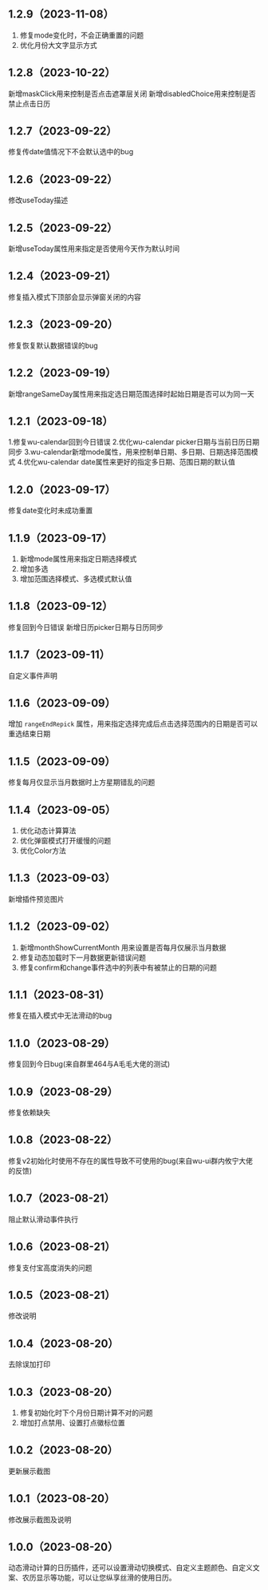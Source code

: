 ## 1.2.9（2023-11-08）
1. 修复mode变化时，不会正确重置的问题
2. 优化月份大文字显示方式
## 1.2.8（2023-10-22）
新增maskClick用来控制是否点击遮罩层关闭
新增disabledChoice用来控制是否禁止点击日历
## 1.2.7（2023-09-22）
修复传date值情况下不会默认选中的bug
## 1.2.6（2023-09-22）
修改useToday描述
## 1.2.5（2023-09-22）
新增useToday属性用来指定是否使用今天作为默认时间
## 1.2.4（2023-09-21）
修复插入模式下顶部会显示弹窗关闭的内容
## 1.2.3（2023-09-20）
修复恢复默认数据错误的bug
## 1.2.2（2023-09-19）
新增rangeSameDay属性用来指定选日期范围选择时起始日期是否可以为同一天
## 1.2.1（2023-09-18）
1.修复wu-calendar回到今日错误
2.优化wu-calendar picker日期与当前日历日期同步
3.wu-calendar新增mode属性，用来控制单日期、多日期、日期选择范围模式
4.优化wu-calendar date属性来更好的指定多日期、范围日期的默认值
## 1.2.0（2023-09-17）
修复date变化时未成功重置
## 1.1.9（2023-09-17）
1. 新增mode属性用来指定日期选择模式
2. 增加多选
3. 增加范围选择模式、多选模式默认值
## 1.1.8（2023-09-12）
修复回到今日错误
新增日历picker日期与日历同步
## 1.1.7（2023-09-11）
自定义事件声明
## 1.1.6（2023-09-09）
增加 `rangeEndRepick` 属性，用来指定选择完成后点击选择范围内的日期是否可以重选结束日期
## 1.1.5（2023-09-09）
修复每月仅显示当月数据时上方星期错乱的问题
## 1.1.4（2023-09-05）
1. 优化动态计算算法
2. 优化弹窗模式打开缓慢的问题
3. 优化Color方法
## 1.1.3（2023-09-03）
新增插件预览图片
## 1.1.2（2023-09-02）
1. 新增monthShowCurrentMonth 用来设置是否每月仅展示当月数据
2. 修复动态加载时下一月数据更新错误问题
3. 修复confirm和change事件选中的列表中有被禁止的日期的问题
## 1.1.1（2023-08-31）
修复在插入模式中无法滑动的bug
## 1.1.0（2023-08-29）
修复回到今日bug(来自群里464与A毛毛大佬的测试)
## 1.0.9（2023-08-29）
修复依赖缺失
## 1.0.8（2023-08-22）
修复v2初始化时使用不存在的属性导致不可使用的bug(来自wu-ui群内攸宁大佬的反馈)
## 1.0.7（2023-08-21）
阻止默认滑动事件执行
## 1.0.6（2023-08-21）
修复支付宝高度消失的问题
## 1.0.5（2023-08-21）
修改说明
## 1.0.4（2023-08-20）
去除误加打印
## 1.0.3（2023-08-20）
1. 修复初始化时下个月份日期计算不对的问题
2. 增加打点禁用、设置打点徽标位置
## 1.0.2（2023-08-20）
更新展示截图
## 1.0.1（2023-08-20）
修改展示截图及说明
## 1.0.0（2023-08-20）
动态滑动计算的日历插件，还可以设置滑动切换模式、自定义主题颜色、自定义文案、农历显示等功能，可以让您纵享丝滑的使用日历。
